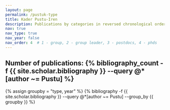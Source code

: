```yaml
---
layout: page
permalink: /pustuk-type
title: Kader Pustu-Iren
description: Publications by categories in reversed chronological order. Generated by jekyll-scholar.
nav: true
nav_type: true
nav_year: false
nav_order: 4  # 1 - group, 2 - group leader, 3 - postdocs, 4 - phds
---
```


<!-- _pages/pustuk-type.md -->
<div class="publications">

<h2>Number of publications: {% bibliography_count -f {{ site.scholar.bibliography }} --query @*[author ~= Pustu] %}</h2>
{% assign groupby = "type, year" %}
{% bibliography -f {{ site.scholar.bibliography }} --query @*[author ~= Pustu] --group_by {{ groupby }} %}

</div>
